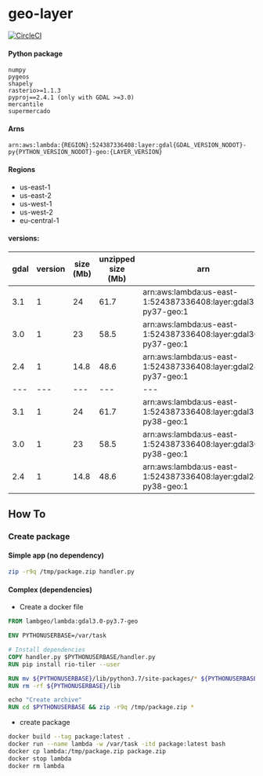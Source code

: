 # geo-layer

[![CircleCI](https://circleci.com/gh/lambgeo/geo-layer.svg?style=svg)](https://circleci.com/gh/lambgeo/geo-layer)

#### Python package

```
numpy
pygeos
shapely
rasterio>=1.1.3
pyproj==2.4.1 (only with GDAL >=3.0)
mercantile
supermercado
```

#### Arns

`arn:aws:lambda:{REGION}:524387336408:layer:gdal{GDAL_VERSION_NODOT}-py{PYTHON_VERSION_NODOT}-geo:{LAYER_VERSION}`

#### Regions
- us-east-1
- us-east-2
- us-west-1
- us-west-2
- eu-central-1

#### versions:

gdal | version | size (Mb)| unzipped size (Mb)| arn
  ---|      ---|       ---|                ---| ---
3.1  |        1|        24|               61.7| arn:aws:lambda:us-east-1:524387336408:layer:gdal31-py37-geo:1
3.0  |        1|        23|               58.5| arn:aws:lambda:us-east-1:524387336408:layer:gdal30-py37-geo:1
2.4  |        1|      14.8|               48.6| arn:aws:lambda:us-east-1:524387336408:layer:gdal24-py37-geo:1
  ---|      ---|       ---|                ---| ---
3.1  |        1|        24|               61.7| arn:aws:lambda:us-east-1:524387336408:layer:gdal31-py38-geo:1
3.0  |        1|        23|               58.5| arn:aws:lambda:us-east-1:524387336408:layer:gdal30-py38-geo:1
2.4  |        1|      14.8|               48.6| arn:aws:lambda:us-east-1:524387336408:layer:gdal24-py38-geo:1

## How To

### Create package

#### Simple app (no dependency)

```bash
zip -r9q /tmp/package.zip handler.py
```

#### Complex (dependencies)

- Create a docker file 
```dockerfile
FROM lambgeo/lambda:gdal3.0-py3.7-geo

ENV PYTHONUSERBASE=/var/task

# Install dependencies
COPY handler.py $PYTHONUSERBASE/handler.py
RUN pip install rio-tiler --user

RUN mv ${PYTHONUSERBASE}/lib/python3.7/site-packages/* ${PYTHONUSERBASE}/
RUN rm -rf ${PYTHONUSERBASE}/lib

echo "Create archive"
RUN cd $PYTHONUSERBASE && zip -r9q /tmp/package.zip *
``` 

- create package
```bash
docker build --tag package:latest .
docker run --name lambda -w /var/task -itd package:latest bash
docker cp lambda:/tmp/package.zip package.zip
docker stop lambda
docker rm lambda
```

